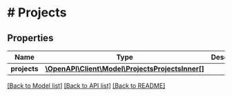 # # Projects

## Properties

Name | Type | Description | Notes
------------ | ------------- | ------------- | -------------
**projects** | [**\OpenAPI\Client\Model\ProjectsProjectsInner[]**](ProjectsProjectsInner.md) |  | [optional]

[[Back to Model list]](../../README.md#models) [[Back to API list]](../../README.md#endpoints) [[Back to README]](../../README.md)
